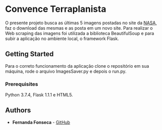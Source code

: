 # Convence Terraplanista

O presente projeto busca as últimas 5 imagens postadas no site da
 [NASA](https://apod.nasa.gov/apod/astropix.html), faz o download 
 das mesmas e as posta em um novo site. Para realizar o Web scraping das imagens foi
 utilizada a biblioteca BeautifulSoup e para subir a aplicação no ambiente local, o framework
 Flask.
## Getting Started

Para o correto funcionamento da aplicação clone o repositório em sua máquina,
rode o arquivo ImagesSaver.py e depois o run.py.
### Prerequisites

Python 3.7.4, Flask 1.1.1 e HTML5.

## Authors

* **Fernanda Fonseca** - [GitHub](https://github.com/fernandafons)
